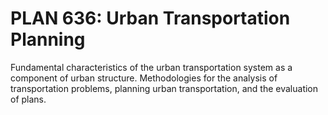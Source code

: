 # PLAN 636: Urban Transportation Planning

Fundamental characteristics of the urban transportation system as a component of urban structure. Methodologies for the analysis of transportation problems, planning urban transportation, and the evaluation of plans.